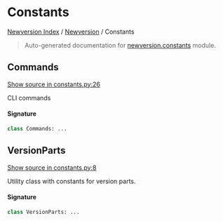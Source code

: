 # Constants

[Newversion Index](../README.md#newversion-index) /
[Newversion](./index.md#newversion) /
Constants

> Auto-generated documentation for [newversion.constants](https://github.com/vemel/newversion/blob/main/newversion/constants.py) module.

## Commands

[Show source in constants.py:26](https://github.com/vemel/newversion/blob/main/newversion/constants.py#L26)

CLI commands

#### Signature

```python
class Commands: ...
```



## VersionParts

[Show source in constants.py:8](https://github.com/vemel/newversion/blob/main/newversion/constants.py#L8)

Utility class with constants for version parts.

#### Signature

```python
class VersionParts: ...
```
